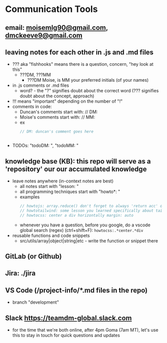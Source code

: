 
# Communication Tools

## email: moisemlg90@gmail.com, dmckeeve9@gmail.com

## leaving notes for each other in .js and .md files
* ??? aka "fishhooks" means there is a question, concern, "hey look at this"
  * ???DM, ???MM
    * ???DM Moise, is MM your preferred initials (of your names)
* in .js comments or .md files
  * word? - the "?" signifies doubt about the correct word (??? signifies doubt about the concept, approach)
* !!! means "important" depending on the number of "!"
* comments in code: 
  * Duncan's comments start with: // DM: 
  * Moise's comments start with: // MM: 
  * ex
	```js
	// DM: duncan's comment goes here
  ```
* TODOs: "todoDM: ", "todoMM: "

## knowledge base (KB): this repo will serve as a 'repository' our our accumulated knowledge
* leave notes anywhere (in-context notes are best)
  * all notes start with "lesson: "
  * all programming techniques start with "howto*: "
  * examples
	```js
	// howtojs: array.reduce() don't forget to always 'return acc' or you'll get a weird error that includes the number 7
	// howtotailwind: some lesson you learned specifically about tailwindcss
	// howtocss: center a div horizontally margin: auto
	```
  * whenever you have a question, before you google, do a vscode global search (regex) (ctrl+shift+F): ```howtocss:.*center.*div```
* reusable functions and code snippets
  * src/utils/array|object|string|etc - write the function or snippet there



## GitLab (or Github)

## Jira: ./jira

## VS Code (/project-info/*.md files in the repo)
* branch "development"

## Slack https://teamdm-global.slack.com
* for the time that we're both online, after 4pm Goma (7am MT), let's use this to stay in touch for quick questions and updates

